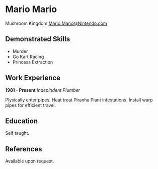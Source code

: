 #  Mario Mario

Mushroom Kingdom
Mario.Mario@Nintendo.com

## Demonstrated Skills

- Murder
- Go Kart Racing
- Princess Extraction

## Work Experience 

**1981 - Present**
*Indepindent Plumber*

Plysically enter pipes. Heat treat Piranha Plant infestations. Install warp pipes for efficient travel.

## Education

Self taught.

## References

Available upon request.